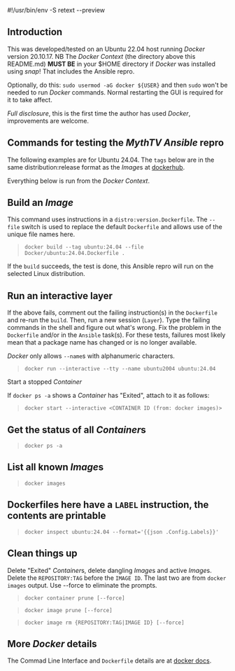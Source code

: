 #!/usr/bin/env -S retext --preview

[//]: # (Install retext from your distribution then ./README.md will look prettier.)

## Introduction

This was developed/tested on an Ubuntu 22.04 host running *Docker* version
20.10.17.  NB The *Docker Context* (the directory above this README.md)
**MUST BE** in your $HOME directory if *Docker* was installed using *snap*!
That includes the Ansible repro.

Optionally, do this: `sudo usermod -aG docker ${USER}` and then `sudo`
won't be needed to run *Docker* commands. Normal restarting the GUI is required
for it to take affect.

*Full disclosure*, this is the first time the author has used *Docker*,
improvements are welcome.

## Commands for testing the *MythTV Ansible* repro

The following examples are for Ubuntu 24.04. The `tags` below
are in the same distribution:release format as the *Image*s at
[dockerhub](https://hub.docker.com).

Everything below is run from the *Docker Context*.

## Build an *Image*

This command uses instructions in a `distro:version.Dockerfile`. The
`--file` switch is used to replace the default `Dockerfile` and
allows use of the unique file names here.

>`docker build --tag ubuntu:24.04 --file Docker/ubuntu:24.04.Dockerfile .`

If the `build` succeeds, the test is done, this Ansible repro will run on
the selected Linux distribution.

## Run an interactive layer

If the above fails, comment out the failing instruction(s) in the
`Dockerfile` and re-run the `build`. Then, run a new session
(`Layer`). Type the failing commands in the shell and figure out
what's wrong. Fix the problem in the `Dockerfile` and/or in the
`Ansible` task(s). For these tests, failures most likely mean that
a package name has changed or is no longer available.

*Docker* only allows `--name`s with alphanumeric characters.

>`docker run --interactive --tty --name ubuntu2004 ubuntu:24.04`

Start a stopped *Container*

If `docker ps -a` shows a *Container* has "Exited", attach to it
as follows:

>`docker start --interactive <CONTAINER ID (from: docker images)>`

## Get the status of all *Container*s

>`docker ps -a`

## List all known *Image*s

>`docker images`

## Dockerfiles here have a `LABEL` instruction, the contents are printable

>`docker inspect ubuntu:24.04 --format='{{json .Config.Labels}}'`

## Clean things up

Delete "Exited" *Container*s, delete dangling *Image*s and active *Image*s.
Delete the `REPOSITORY:TAG` before the `IMAGE ID`. The last two are from
`docker images` output. Use --force to eliminate the prompts.

>`docker container prune [--force]`

>`docker image prune [--force]`

>`docker image rm {REPOSITORY:TAG|IMAGE ID} [--force]`

## More *Docker* details

The Commad Line Interface and `Dockerfile` details are at
[docker docs](https://docs.docker.com/reference).
